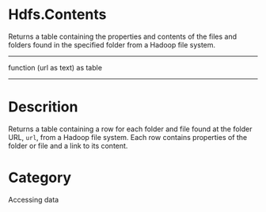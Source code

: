 ﻿# Hdfs.Contents
Returns a table containing the properties and contents of the files and folders found in the specified folder from a Hadoop file system.
***
function (url as text) as table
***
# Descrition 
Returns a table containing a row for each folder and file found at the folder URL, <code>url</code>, from a Hadoop file system. Each row contains properties of the folder or file and a link to its content.
# Category 
Accessing data
